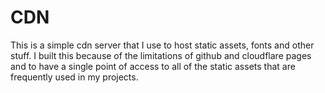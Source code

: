 # CDN

This is a simple cdn server that I use to host static assets, fonts and other stuff. 
I built this because of the limitations of github and cloudflare pages 
and to have a single point of access to all of the static assets that are frequently used in my projects.